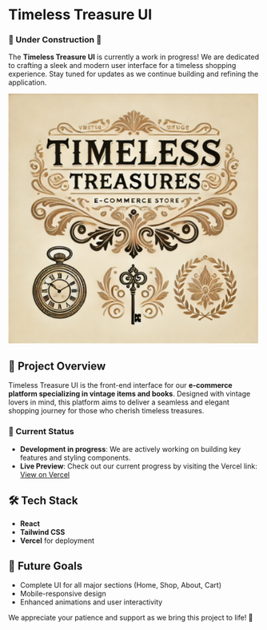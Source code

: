 # Timeless Treasure UI

### 🚧 Under Construction 🚧
The **Timeless Treasure UI** is currently a work in progress! We are dedicated to crafting a sleek and modern user interface for a timeless shopping experience. Stay tuned for updates as we continue building and refining the application.

<img src="intro.png" alt="Timeless Treasure UI Screenshot" width="500" />


## 📌 Project Overview
Timeless Treasure UI is the front-end interface for our **e-commerce platform specializing in vintage items and books**. Designed with vintage lovers in mind, this platform aims to deliver a seamless and elegant shopping journey for those who cherish timeless treasures.

### 🌟 Current Status
- **Development in progress**: We are actively working on building key features and styling components.
- **Live Preview**: Check out our current progress by visiting the Vercel link:
  [View on Vercel](https://timeless-treasures-ui.vercel.app/)


## 🛠️ Tech Stack
- **React**
- **Tailwind CSS**
- **Vercel** for deployment


## 🚀 Future Goals
- Complete UI for all major sections (Home, Shop, About, Cart)
- Mobile-responsive design
- Enhanced animations and user interactivity


We appreciate your patience and support as we bring this project to life! 💎
